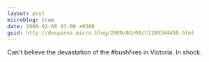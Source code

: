 ```yaml
---
layout: post
microblog: true
date: 2009-02-08 03:00 +0300
guid: http://desparoz.micro.blog/2009/02/08/t1188364450.html
---
```

Can't believe the devastation of the #bushfires in Victoria.  In shock.
